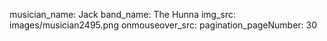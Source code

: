 musician_name: Jack
band_name: The Hunna
img_src: images/musician2495.png
onmouseover_src: 
pagination_pageNumber: 30